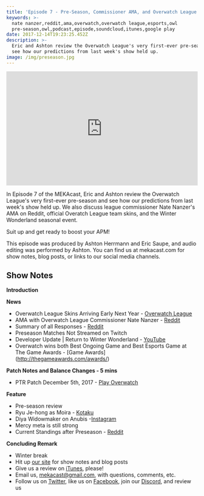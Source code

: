 ```yaml
---
title: 'Episode 7 - Pre-Season, Commissioner AMA, and Overwatch League Skins'
keywords: >-
  nate nanzer,reddit,ama,overwatch,overwatch league,esports,owl
  pre-season,owl,podcast,episode,soundcloud,itunes,google play
date: 2017-12-14T19:23:25.452Z
description: >-
  Eric and Ashton review the Overwatch League's very first-ever pre-season and
  see how our predictions from last week's show held up.
image: /img/preseason.jpg
---
```

<iframe width="100%" height="300" scrolling="no" frameborder="no" src="https://w.soundcloud.com/player/?url=https%3A//api.soundcloud.com/tracks/369206291&amp;color=%238992b9&amp;auto_play=false&amp;hide_related=false&amp;show_comments=true&amp;show_user=true&amp;show_reposts=false&amp;show_teaser=true&amp;visual=true"></iframe>

In Episode 7 of the MEKAcast, Eric and Ashton review the Overwatch League's very first-ever pre-season and see how our predictions from last week's show held up. We also discuss league commissioner Nate Nanzer's AMA on Reddit, official Overatch League team skins, and the Winter Wonderland seasonal event.

Suit up and get ready to boost your APM!

This episode was produced by Ashton Herrmann and Eric Saupe, and audio editing was performed by Ashton. You can find us at mekacast.com for show notes, blog posts, or links to our social media channels.

## Show Notes

**Introduction**

**News**

* Overwatch League Skins Arriving Early Next Year - [Overwatch League](https://overwatchleague.com/en-us/news/21275547)
* AMA with Overwatch League Commissioner Nate Nanzer - [Reddit](https://www.reddit.com/r/Competitiveoverwatch/comments/7hkjws/an_ama_with_overwatch_league_commissioner_nate/)
* Summary of all Responses - [Reddit](https://www.reddit.com/r/Competitiveoverwatch/comments/7hkjws/an_ama_with_overwatch_league_commissioner_nate/dqt87c2/)
* Preseason Matches Not Streamed on Twitch
* Developer Update | Return to Winter Wonderland - [YouTube](https://www.youtube.com/watch?v=e12k-7c57d4)
* Overwatch wins both Best Ongoing Game and Best Esports Game at The Game Awards - [Game Awards] (http://thegameawards.com/awards/)

**Patch Notes and Balance Changes - 5 mins**

* PTR Patch December 5th, 2017 - [Play Overwatch](https://playoverwatch.com/en-us/blog/21275367)

**Feature**
* Pre-season review
* Ryu Je-hong as Moira - [Kotaku](https://compete.kotaku.com/overwatch-pro-blasts-enemy-team-into-oblivion-with-moir-1821155637)
* Diya Widowmaker on Anubis -[Instagram](https://www.instagram.com/p/BcY87DNngD3/?taken-by=overwatchleague)
* Mercy meta is still strong
* Current Standings after Preseason - [Reddit](https://www.reddit.com/r/Overwatch/comments/7iqkin/spoilers_overwatch_league_preseason_final/)

**Concluding Remark**

* Winter break
* Hit up [our site](https://www.mekacast.com) for show notes and blog posts
* Give us a review on [iTunes](https://itunes.apple.com/us/podcast/mekacast-overwatch-esports-podcast/id1304572195?mt=2), please!
* Email us, <mekacast@gmail.com>, with questions, comments, etc.
* Follow us on [Twitter](https://twitter.com/MEKAcast), like us on [Facebook](https://www.facebook.com/mekacast/), join our [Discord](https://discord.gg/VFG9Cug), and review us
